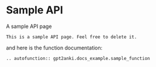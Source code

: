 # Sample API

A sample API page

```{note}
This is a sample API page. Feel free to delete it.
```

and here is the function documentation:

```{eval-rst}
.. autofunction:: gpt2anki.docs_example.sample_function
```
